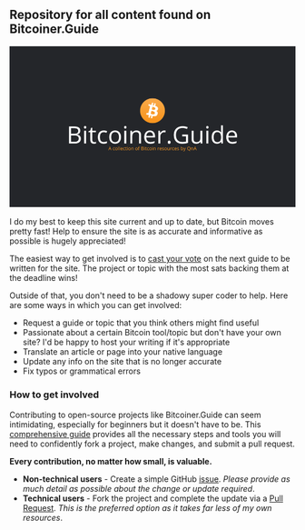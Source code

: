 ## Repository for all content found on Bitcoiner.Guide 

![Bitcoiner.Guide](/assets/img/share50.png)

I do my best to keep this site current and up to date, but Bitcoin moves pretty fast! Help to ensure the site is as accurate and informative as possible is hugely appreciated! 

The easiest way to get involved is to [cast your vote](https://bitcoiner.guide/vote) on the next guide to be written for the site. The project or topic with the most sats backing them at the deadline wins! 

Outside of that, you don't need to be a shadowy super coder to help. Here are some ways in which you can get involved:

- Request a guide or topic that you think others might find useful
- Passionate about a certain Bitcoin tool/topic but don't have your own site? I'd be happy to host your writing if it's appropriate
- Translate an article or page into your native language
- Update any info on the site that is no longer accurate
- Fix typos or grammatical errors

### How to get involved

Contributing to open-source projects like Bitcoiner.Guide can seem intimidating, especially for beginners but it doesn't have to be. This [comprehensive guide](bitcoiner.guide/fork) provides all the necessary steps and tools you will need to confidently fork a project, make changes, and submit a pull request.

**Every contribution, no matter how small, is valuable.**

- **Non-technical users** - Create a simple GitHub [issue](https://github.com/BitcoinQnA/Bitcoiner.Guide/issues). *Please provide as much detail as possible about the change or update required*.
- **Technical users** - Fork the project and complete the update via a [Pull Request](https://github.com/BitcoinQnA/Bitcoiner.Guide/pulls). *This is the preferred option as it takes far less of my own resources*.
